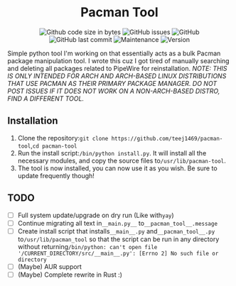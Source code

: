 <h1 align="center">Pacman Tool</h1>
<p align="center">
  <img alt="Github code size in bytes" src="https://img.shields.io/github/languages/code-size/teej1469/pacman-tool?style=plastic">
  <img alt="GitHub issues" src="https://img.shields.io/github/issues/teej1469/pacman-tool?style=plastic">
  <img alt="GitHub" src="https://img.shields.io/github/license/teej1469/pacman-tool?color=green&style=plastic">
  <img alt="GitHub last commit" src="https://img.shields.io/github/last-commit/teej1469/pacman-tool?style=plastic">
  <img alt="Maintenance" src="https://img.shields.io/maintenance/yes/2023?style=plastic">
  <img alt="Version" src="https://img.shields.io/badge/version-Alpha--0.4-important?style=plastic">
</p>

Simple python tool I'm working on that essentially acts as a bulk Pacman package manipulation tool.
I wrote this cuz I got tired of manually searching and deleting all packages related to PipeWire for
reinstallation.
*NOTE: THIS IS ONLY INTENDED FOR ARCH AND ARCH-BASED LINUX DISTRIBUTIONS THAT USE PACMAN AS THEIR PRIMARY PACKAGE MANAGER. DO NOT POST ISSUES IF IT DOES NOT WORK ON A NON-ARCH-BASED DISTRO, FIND A DIFFERENT TOOL.*

## Installation

1. Clone the repository:`git clone https://github.com/teej1469/pacman-tool`,`cd pacman-tool`
2. Run the install script:`/bin/python install.py`. It will install all the necessary modules, and copy the source files to`/usr/lib/pacman-tool`.
3. The tool is now installed, you can now use it as you wish. Be sure to update frequently though!

## TODO

* [ ] Full system update/upgrade on dry run (Like with`yay`)
* [ ] Continue migrating all text in`__main.py__` to`__pacman_tool__.message`
* [ ] Create install script that installs`__main__.py` and`__pacman_tool__.py` to`/usr/lib/pacman_tool` so that the script can be run in any directory without returning`/bin/python: can't open file '/CURRENT_DIRECTORY/src/__main__.py': [Errno 2] No such file or directory`
* [ ] (Maybe) AUR support
* [ ] (Maybe) Complete rewrite in Rust :)
